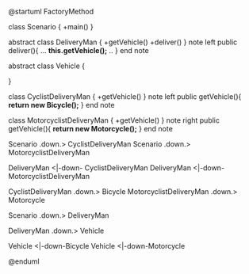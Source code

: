 @startuml FactoryMethod

class Scenario {
  +main()
}

abstract class DeliveryMan {
  +getVehicle()
  +deliver()
}
note left 
public deliver(){
  ...
  <b>this.getVehicle();</b>
  ..
}
end note

abstract class Vehicle {

}

class CyclistDeliveryMan {
  +getVehicle()
}
note left 
public getVehicle(){
  <b>return new Bicycle();</b>
}
end note

class MotorcyclistDeliveryMan {
  +getVehicle()
}
note right 
public getVehicle(){
  <b>return new Motorcycle();</b>
}
end note

Scenario  .down.> CyclistDeliveryMan
Scenario  .down.> MotorcyclistDeliveryMan

DeliveryMan  <|-down- CyclistDeliveryMan
DeliveryMan  <|-down- MotorcyclistDeliveryMan

CyclistDeliveryMan .down.> Bicycle
MotorcyclistDeliveryMan .down.> Motorcycle

Scenario .down.> DeliveryMan

DeliveryMan .down.> Vehicle

Vehicle <|-down-Bicycle
Vehicle <|-down-Motorcycle

@enduml